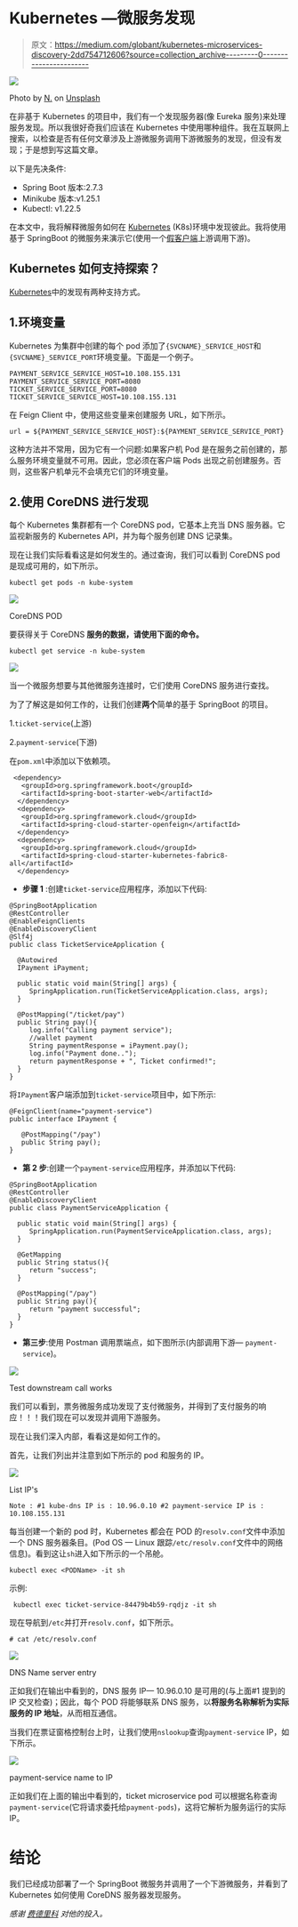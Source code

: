 # Kubernetes —微服务发现

> 原文：<https://medium.com/globant/kubernetes-microservices-discovery-2dd754712606?source=collection_archive---------0----------------------->

![](img/d0a2613638234551b003c8d6a00f1180.png)

Photo by [N.](https://unsplash.com/@ellladee?utm_source=medium&utm_medium=referral) on [Unsplash](https://unsplash.com?utm_source=medium&utm_medium=referral)

在非基于 Kubernetes 的项目中，我们有一个发现服务器(像 Eureka 服务)来处理服务发现。所以我很好奇我们应该在 Kubernetes 中使用哪种组件。我在互联网上搜索，以检查是否有任何文章涉及上游微服务调用下游微服务的发现，但没有发现；于是想到写这篇文章。

以下是先决条件:

*   Spring Boot 版本:2.7.3
*   Minikube 版本:v1.25.1
*   Kubectl: v1.22.5

在本文中，我将解释微服务如何在 [Kubernetes](https://kubernetes.io/) (K8s)环境中发现彼此。我将使用基于 SpringBoot 的微服务来演示它(使用一个[假客户端](https://github.com/OpenFeign/feign)上游调用下游)。

## Kubernetes 如何支持探索？

[Kubernetes](https://kubernetes.io/docs/concepts/services-networking/service/#discovering-services)中的发现有两种支持方式。

## 1.**环境变量**

Kubernetes 为集群中创建的每个 pod 添加了`{SVCNAME}_SERVICE_HOST`和`{SVCNAME}_SERVICE_PORT`环境变量。下面是一个例子。

```
PAYMENT_SERVICE_SERVICE_HOST=10.108.155.131
PAYMENT_SERVICE_SERVICE_PORT=8080
TICKET_SERVICE_SERVICE_PORT=8080
TICKET_SERVICE_SERVICE_HOST=10.108.155.131
```

在 Feign Client 中，使用这些变量来创建服务 URL，如下所示。

```
url = ${PAYMENT_SERVICE_SERVICE_HOST}:${PAYMENT_SERVICE_SERVICE_PORT}
```

这种方法并不常用，因为它有一个问题:如果客户机 Pod 是在服务之前创建的，那么服务环境变量就不可用。因此，您必须在客户端 Pods 出现之前创建服务。否则，这些客户机单元不会填充它们的环境变量。

## 2.**使用 CoreDNS 进行发现**

每个 Kubernetes 集群都有一个 CoreDNS pod，它基本上充当 DNS 服务器。它监视新服务的 Kubernetes API，并为每个服务创建 DNS 记录集。

现在让我们实际看看这是如何发生的。通过查询，我们可以看到 CoreDNS pod 是现成可用的，如下所示。

```
kubectl get pods -n kube-system 
```

![](img/4e8b81b70a601399212bd1bb604391f2.png)

CoreDNS POD

要获得关于 CoreDNS **服务的数据，请使用下面的命令。**

```
kubectl get service -n kube-system
```

![](img/668ae2a9fb2c3481b1d041c362b9eb2b.png)

当一个微服务想要与其他微服务连接时，它们使用 CoreDNS 服务进行查找。

为了了解这是如何工作的，让我们创建**两个**简单的基于 SpringBoot 的项目。

1.`ticket-service`(上游)

2.`payment-service`(下游)

在`pom.xml`中添加以下依赖项。

```
 <dependency>
   <groupId>org.springframework.boot</groupId>
   <artifactId>spring-boot-starter-web</artifactId>
  </dependency>
  <dependency>
   <groupId>org.springframework.cloud</groupId>
   <artifactId>spring-cloud-starter-openfeign</artifactId>
  </dependency>
  <dependency>
   <groupId>org.springframework.cloud</groupId>
   <artifactId>spring-cloud-starter-kubernetes-fabric8-all</artifactId>
  </dependency>
```

*   **步骤 1** :创建`ticket-service`应用程序，添加以下代码:

```
@SpringBootApplication
@RestController
@EnableFeignClients
@EnableDiscoveryClient
@Slf4j
public class TicketServiceApplication {

  @Autowired
  IPayment iPayment;

  public static void main(String[] args) {
     SpringApplication.run(TicketServiceApplication.class, args);
  }

  @PostMapping("/ticket/pay")
  public String pay(){
     log.info("Calling payment service");
     //wallet payment
     String paymentResponse = iPayment.pay();
     log.info("Payment done..");
     return paymentResponse + ", Ticket confirmed!";
  }
} 
```

将`IPayment`客户端添加到`ticket-service`项目中，如下所示:

```
@FeignClient(name="payment-service")
public interface IPayment {

   @PostMapping("/pay")
   public String pay();
}
```

*   **第 2 步**:创建一个`payment-service`应用程序，并添加以下代码:

```
@SpringBootApplication
@RestController
@EnableDiscoveryClient
public class PaymentServiceApplication {

  public static void main(String[] args) {
     SpringApplication.run(PaymentServiceApplication.class, args);
  }

  @GetMapping
  public String status(){
     return "success";
  }

  @PostMapping("/pay")
  public String pay(){
     return "payment successful";
  }
}
```

*   **第三步**:使用 Postman 调用票端点，如下图所示(内部调用下游— `payment-service`)。

![](img/0a77b992b518d517363fa4b65653f104.png)

Test downstream call works

我们可以看到，票务微服务成功发现了支付微服务，并得到了支付服务的响应！！！我们现在可以发现并调用下游服务。

现在让我们深入内部，看看这是如何工作的。

首先，让我们列出并注意到如下所示的 pod 和服务的 IP。

![](img/643b80906195041cefa8005f49293841.png)

List IP's

```
Note : #1 kube-dns IP is : 10.96.0.10 #2 payment-service IP is : 10.108.155.131
```

每当创建一个新的 pod 时，Kubernetes 都会在 POD 的`resolv.conf`文件中添加一个 DNS 服务器条目。(Pod OS — Linux 跟踪`/etc/resolv.conf`文件中的网络信息)。看到这让`sh`进入如下所示的一个吊舱。

```
kubectl exec <PODName> -it sh
```

示例:

```
 kubectl exec ticket-service-84479b4b59-rqdjz -it sh
```

现在导航到`/etc`并打开`resolv.conf`，如下所示。

```
# cat /etc/resolv.conf
```

![](img/36e701f1631f24f1d144829a17706881.png)

DNS Name server entry

正如我们在输出中看到的，DNS 服务 IP— 10.96.0.10 是可用的(与上面#1 提到的 IP 交叉检查)；因此，每个 POD 将能够联系 DNS 服务，以**将服务名称解析为实际服务的 IP 地址**，从而相互通信。

当我们在票证窗格控制台上时，让我们使用`nslookup`查询`payment-service` IP，如下所示。

![](img/05524044e66669b4b3b07c01fd284df6.png)

payment-service name to IP

正如我们在上面的输出中看到的，ticket microservice pod 可以根据名称查询`payment-service`(它将请求委托给`payment-pods`)，这将它解析为服务运行的实际 IP。

# 结论

我们已经成功部署了一个 SpringBoot 微服务并调用了一个下游微服务，并看到了 Kubernetes 如何使用 CoreDNS 服务器发现服务。

*感谢* [*费德里科*](https://medium.com/u/cfab8f825ee8?source=post_page-----2dd754712606--------------------------------) *对他的投入。*